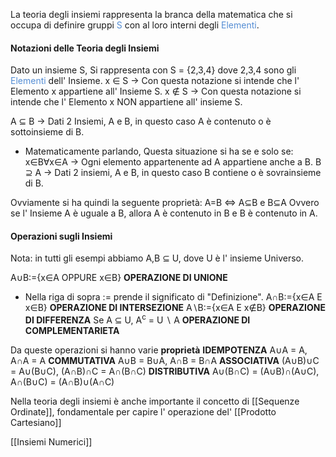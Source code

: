 La teoria degli insiemi rappresenta la branca della matematica che si occupa di definire gruppi <font color="#548dd4">S</font> con al loro interni degli <font color="#548dd4">Elementi</font>. 

#### Notazioni delle Teoria degli Insiemi
Dato un insieme S,
Si rappresenta con S = {2,3,4} dove 2,3,4 sono gli <font color="#548dd4">Elementi</font> dell' Insieme.
x ∈ S -> Con questa notazione si intende che l' Elemento x appartiene all' Insieme S.
x ∉ S -> Con questa notazione si intende che l' Elemento x NON appartiene all' insieme S.

A ⊆ B -> Dati 2 Insiemi, A e B, in questo caso A è contenuto o è sottoinsieme di B.
- Matematicamente parlando, Questa situazione si ha se e solo se: x∈B∀x∈A ->
  Ogni elemento appartenente ad A appartiene anche a B.
B ⊇ A -> Dati 2 insiemi, A e B, in questo caso B contiene o è sovrainsieme di B.

Ovviamente si ha quindi la seguente proprietà: 
A=B <=> A⊆B e B⊆A Ovvero se l' Insieme A è uguale a B, allora A è contenuto in B e B è contenuto in A.

#### Operazioni sugli Insiemi
Nota: in tutti gli esempi abbiamo A,B ⊆ U, dove U è l' insieme Universo.

A∪B:={x∈A OPPURE x∈B} **OPERAZIONE DI UNIONE**
- Nella riga di sopra := prende il significato di "Definizione".
A∩B:={x∈A E x∈B} **OPERAZIONE DI INTERSEZIONE**
A∖B:={x∈A E x∉B} **OPERAZIONE DI DIFFERENZA**
Se A ⊆ U, A<sup>c</sup> = U ∖ A **OPERAZIONE DI COMPLEMENTARIETA**

Da queste operazioni si hanno varie **proprietà**
**IDEMPOTENZA**
	A∪A = A, A∩A = A
**COMMUTATIVA**
	A∪B = B∪A, A∩B = B∩A
**ASSOCIATIVA**
	(A∪B)∪C = A∪(B∪C), (A∩B)∩C = A∩(B∩C)
**DISTRIBUTIVA**
	A∪(B∩C) = (A∪B)∩(A∪C), A∩(B∪C) = (A∩B)∪(A∩C)

Nella teoria degli insiemi è anche importante il concetto di [[Sequenze Ordinate]], fondamentale per capire l' operazione del' [[Prodotto Cartesiano]]


[[Insiemi Numerici]]